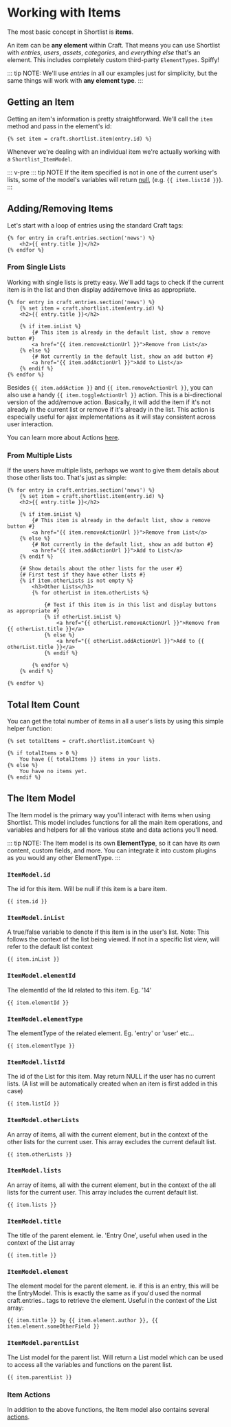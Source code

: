 # Working with Items

The most basic concept in Shortlist is **items**.

An item can be **any element** within Craft. That means you can use Shortlist with _entries_, _users_, _assets_, _categories_, and _everything else_ that's an element. This includes completely custom third-party `ElementTypes`. Spiffy!

::: tip NOTE:
We'll use _entries_ in all our examples just for simplicity, but the same things will work with **any element type**.
:::

## Getting an Item

Getting an item's information is pretty straightforward. We'll call the `item` method and pass in the element's id:

```twig
{% set item = craft.shortlist.item(entry.id) %}
```

Whenever we're dealing with an individual item we're actually working with a `Shortlist_ItemModel`.

::: v-pre
::: tip NOTE
If the item specified is not in one of the current user's lists, some of the model's variables will return [null](http://php.net/language.types.null), (e.g. `{{ item.listId }}`).
:::


## Adding/Removing Items

Let's start with a loop of entries using the standard Craft tags:

```twig
{% for entry in craft.entries.section('news') %}
	<h2>{{ entry.title }}</h2>
{% endfor %}
```


### From Single Lists

Working with single lists is pretty easy. We'll add tags to check if the current item is in the list and then display add/remove links as appropriate.

```twig
{% for entry in craft.entries.section('news') %}
	{% set item = craft.shortlist.item(entry.id) %}
	<h2>{{ entry.title }}</h2>

	{% if item.inList %}
		{# This item is already in the default list, show a remove button #}
		<a href="{{ item.removeActionUrl }}">Remove from List</a>
	{% else %}
		{# Not currently in the default list, show an add button #}
		<a href="{{ item.addActionUrl }}">Add to List</a>
	{% endif %}
{% endfor %}
```

Besides `{{ item.addAction }}` and `{{ item.removeActionUrl }}`, you can also use a handy `{{ item.toggleActionUrl }}` action. This is a bi-directional version of the add/remove action. Basically, it will add the item if it's not already in the current list or remove if it's already in the list. This action is especially useful for ajax implementations as it will stay consistent across user interaction.

You can learn more about Actions [here](more-on-actions.md#item-actions).


### From Multiple Lists

If the users have multiple lists, perhaps we want to give them details about those other lists too. That's just as simple:

```twig{13-27}
{% for entry in craft.entries.section('news') %}
	{% set item = craft.shortlist.item(entry.id) %}
	<h2>{{ entry.title }}</h2>

	{% if item.inList %}
		{# This item is already in the default list, show a remove button #}
		<a href="{{ item.removeActionUrl }}">Remove from List</a>
	{% else %}
		{# Not currently in the default list, show an add button #}
		<a href="{{ item.addActionUrl }}">Add to List</a>
	{% endif %}

	{# Show details about the other lists for the user #}
	{# First test if they have other lists #}
	{% if item.otherLists is not empty %}
		<h3>Other Lists</h3>
		{% for otherList in item.otherLists %}

			{# Test if this item is in this list and display buttons as appropriate #}
			{% if otherList.inList %}
				<a href="{{ otherList.removeActionUrl }}">Remove from {{ otherList.title }}</a>
			{% else %}
				<a href="{{ otherList.addActionUrl }}">Add to {{ otherList.title }}</a>
			{% endif %}

		{% endfor %}
	{% endif %}
	
{% endfor %}
```


## Total Item Count

You can get the total number of items in all a user's lists by using this simple helper function:

```twig
{% set totalItems = craft.shortlist.itemCount %}

{% if totalItems > 0 %}
	You have {{ totalItems }} items in your lists.
{% else %}
	You have no items yet.
{% endif %}
```

## The Item Model

The Item model is the primary way you'll interact with items when using Shortlist. This model includes functions for all the main item operations, and variables and helpers for all the various state and data actions you'll need.

::: tip NOTE:
The Item model is its own **ElementType**, so it can have its own content, custom fields, and more. You can integrate it into custom plugins as you would any other ElementType.
:::

### `ItemModel.id`
The id for this item. Will be null if this item is a bare item.

```twig
{{ item.id }}
```

### `ItemModel.inList`
A true/false variable to denote if this item is in the user's list. Note: This follows the context of the list being viewed. If not in a specific list view, will refer to the default list context

```twig
{{ item.inList }}
```

### `ItemModel.elementId`
The elementId of the Id related to this item. Eg. '14'

```twig
{{ item.elementId }}
```

### `ItemModel.elementType`
The elementType of the related element. Eg. 'entry' or 'user' etc...

```twig
{{ item.elementType }}
```

### `ItemModel.listId`
The id of the List for this item. May return NULL if the user has no current lists. (A list will be automatically created when an item is first added in this case)

```twig
{{ item.listId }}
```

### `ItemModel.otherLists`
An array of items, all with the current element, but in the context of the other lists for the current user. This array excludes the current default list.

```twig
{{ item.otherLists }}
```

### `ItemModel.lists`
An array of items, all with the current element, but in the context of the all lists for the current user. This array includes the current default list.

```twig
{{ item.lists }}
```

### `ItemModel.title`
The title of the parent element. ie. 'Entry One', useful when used in the context of the List array

```twig
{{ item.title }}
```

### `ItemModel.element`
The element model for the parent element. ie. if this is an entry, this will be the EntryModel. This is exactly the same as if you'd used the normal craft.entries.. tags to retrieve the element. Useful in the context of the List array: 

```twig
{{ item.title }} by {{ item.element.author }}, {{ item.element.someOtherField }}
```

### `ItemModel.parentList`
The List model for the parent list. Will return a List model which can be used to access all the variables and functions on the parent list.

```twig
{{ item.parentList }}
```

### Item Actions

In addition to the above functions, the Item model also contains several [actions](more-on-actions.md#item-actions).
